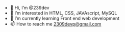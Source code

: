 - 👋 Hi, I’m @239dev
- 👀 I’m interested in HTML, CSS, JAVAscript, MySQL
- 🌱 I’m currently learning Front end web development
- 📫 How to reach me 2309devp@gmail.com
